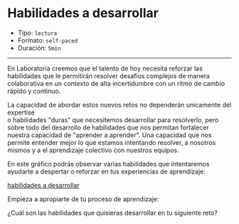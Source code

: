 # Habilidades a desarrollar

* Tipo: `lectura`
* Formato: `self-paced`
* Duración: `5min`

***

En Laboratoria creemos que el talento de hoy necesita reforzar las
habilidades que le permitirán resolver desafíos complejos de manera
colaborativa en un contexto de alta incertidumbre con un ritmo de
cambio rápido y continuo.

La capacidad de abordar estos nuevos retos no dependerán unicamente del expertise  
o habilidades "duras" que necesitemos desarrollar para resolverlo, pero sobre
todo del desarrollo de habilidades que nos permitan fortalecer nuestra capacidad
de "aprender a aprender". Una capacidad que nos permite entender mejor lo que
estamos intentando resolver, a nosotros mismos y a el aprendizaje colectivo
con nuestros equipos.  

En este gráfico podrás observar varias habilidades que intentaremos ayudarte
a despertar o reforzar en tus experiencias de aprendizaje:

[habilidades a desarrollar](https://user-images.githubusercontent.com/42012372/81232054-d1373780-8fb9-11ea-9f09-71a5b1efe90f.png)

Empieza a apropiarte de tu proceso de aprendizaje:

¿Cuál son las habilidades que quisieras desarrollar en tu siguiente reto?
